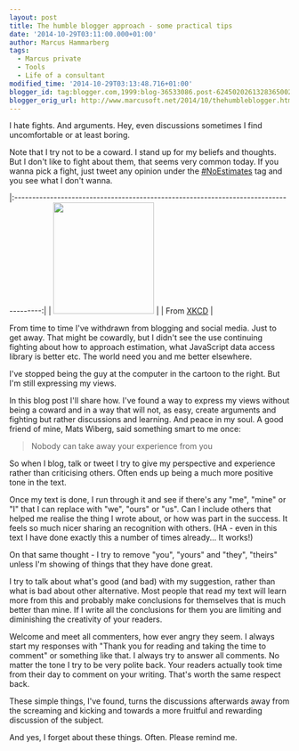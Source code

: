 ```yaml
---
layout: post
title: The humble blogger approach - some practical tips
date: '2014-10-29T03:11:00.000+01:00'
author: Marcus Hammarberg
tags:
  - Marcus private
  - Tools
  - Life of a consultant
modified_time: '2014-10-29T03:13:48.716+01:00'
blogger_id: tag:blogger.com,1999:blog-36533086.post-6245020261328365002
blogger_orig_url: http://www.marcusoft.net/2014/10/thehumbleblogger.html
---
```



<div dir="ltr" style="text-align: left;" trbidi="on">

I hate fights.
And arguments.
Hey, even discussions sometimes I find uncomfortable or at least
boring.

Note that I try not to be a coward. I stand up for my beliefs and
thoughts. But I don't like to fight about them, that seems very common
today. If you wanna pick a fight, just tweet any opinion under the
<a href="https://twitter.com/search?q=%23noestimates&amp;src=tyah"
target="_blank">#NoEstimates</a> tag and you see what I don't wanna.

|:-------------------------------------------------------------------------------------:|
|                  <a href="http://imgs.xkcd.com/comics/duty_calls.png"
                                  data-imageanchor="1"
  style="clear: right; margin-bottom: 1em; margin-left: auto; margin-right: auto;"><img
            src="http://imgs.xkcd.com/comics/duty_calls.png" data-border="0"
                            width="181" height="200" /></a>                             |
|             From <a href="http://xkcd.com/386/" target="_blank">XKCD</a>              |

From time to time I've withdrawn from blogging and social media. Just to
get away. That might be cowardly, but I didn't see the use continuing
fighting about how to approach estimation, what JavaScript data access
library is better etc. The world need you and me better elsewhere.

I've stopped being the guy at the computer in the cartoon to the right.
But I'm still expressing my views.

In this blog post I'll share how.
I've found a way to express my views without being a coward and in a way
that will not, as easy, create arguments and fighting but rather
discussions and learning. And peace in my soul.
A good friend of mine, Mats Wiberg, said
something smart to me once:

> Nobody can take away your experience from you

So when I blog, talk or tweet I try to give my perspective and
experience rather than criticising others.
Often ends up being a much more positive tone in the text.

Once my text is done, I run through it and see if there's any "me",
"mine" or "I" that I can replace with "we", "ours" or "us". Can I
include others that helped me realise the thing I wrote about, or how
was part in the success.
It feels so much nicer sharing an recognition with others.
(HA - even in this text I have done exactly this a number of times
already... It works!)

On that same thought - I try to remove "you", "yours" and "they",
"theirs" unless I'm showing of things that they have done great.

I try to talk about what's good (and bad) with my suggestion, rather
than what is bad about other alternative. Most people that read my text
will learn more from this and probably make conclusions for themselves
that is much better than mine.
If I write all the conclusions for them you are limiting and diminishing
the creativity of your readers.

Welcome and meet all commenters, how ever angry they seem. I always
start my responses with "Thank you for reading and taking the time to
comment" or something like that. I always try to answer all comments. No
matter the tone I try to be very polite back.
Your readers actually took time from their day to comment on your
writing. That's worth the same respect back.

These simple things, I've found, turns the discussions afterwards away
from the screaming and kicking and towards a more fruitful and rewarding
discussion of the subject.

And yes, I forget about these things. Often. Please remind me.

</div>
